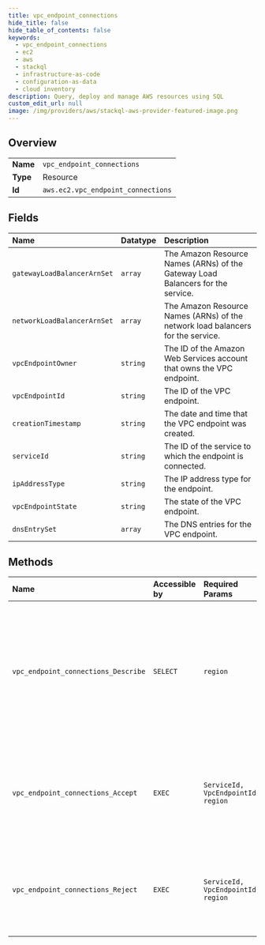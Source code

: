 ```yaml
---
title: vpc_endpoint_connections
hide_title: false
hide_table_of_contents: false
keywords:
  - vpc_endpoint_connections
  - ec2
  - aws    
  - stackql
  - infrastructure-as-code
  - configuration-as-data
  - cloud inventory
description: Query, deploy and manage AWS resources using SQL
custom_edit_url: null
image: /img/providers/aws/stackql-aws-provider-featured-image.png
---
```

  
    

## Overview
<table><tbody>
<tr><td><b>Name</b></td><td><code>vpc_endpoint_connections</code></td></tr>
<tr><td><b>Type</b></td><td>Resource</td></tr>
<tr><td><b>Id</b></td><td><code>aws.ec2.vpc_endpoint_connections</code></td></tr>
</tbody></table>

## Fields
| Name | Datatype | Description |
|:-----|:---------|:------------|
| `gatewayLoadBalancerArnSet` | `array` | The Amazon Resource Names (ARNs) of the Gateway Load Balancers for the service. |
| `networkLoadBalancerArnSet` | `array` | The Amazon Resource Names (ARNs) of the network load balancers for the service. |
| `vpcEndpointOwner` | `string` | The ID of the Amazon Web Services account that owns the VPC endpoint. |
| `vpcEndpointId` | `string` | The ID of the VPC endpoint. |
| `creationTimestamp` | `string` | The date and time that the VPC endpoint was created. |
| `serviceId` | `string` | The ID of the service to which the endpoint is connected. |
| `ipAddressType` | `string` | The IP address type for the endpoint. |
| `vpcEndpointState` | `string` | The state of the VPC endpoint. |
| `dnsEntrySet` | `array` | The DNS entries for the VPC endpoint. |
## Methods
| Name | Accessible by | Required Params | Description |
|:-----|:--------------|:----------------|:------------|
| `vpc_endpoint_connections_Describe` | `SELECT` | `region` | Describes the VPC endpoint connections to your VPC endpoint services, including any endpoints that are pending your acceptance. |
| `vpc_endpoint_connections_Accept` | `EXEC` | `ServiceId, VpcEndpointId, region` | Accepts one or more interface VPC endpoint connection requests to your VPC endpoint service. |
| `vpc_endpoint_connections_Reject` | `EXEC` | `ServiceId, VpcEndpointId, region` | Rejects one or more VPC endpoint connection requests to your VPC endpoint service. |
